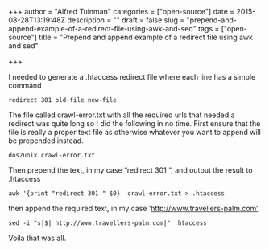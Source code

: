 +++
author = "Alfred Tuinman"
categories = ["open-source"]
date = 2015-08-28T13:19:48Z
description = ""
draft = false
slug = "prepend-and-append-example-of-a-redirect-file-using-awk-and-sed"
tags = ["open-source"]
title = "Prepend and append example of a redirect file using awk and sed"

+++


I needed to generate a .htaccess redirect file where each line has a simple command

    redirect 301 old-file new-file

The file called crawl-error.txt with all the required urls that needed a redirect was quite long so I did the following in no time. First ensure that the file is really a proper text file as otherwise whatever you want to append will be prepended instead.

    dos2unix crawl-error.txt

Then prepend the text, in my case “redirect 301 “, and output the result to .htaccess

    awk '{print "redirect 301 " $0}' crawl-error.txt > .htaccess

then append the required text, in my case ‘http://www.travellers-palm.com’

    sed -i "s|$| http://www.travellers-palm.com|" .htaccess

Voila that was all.

